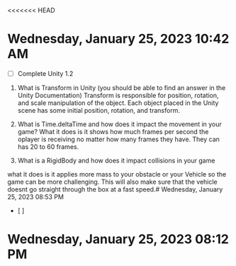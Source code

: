 <<<<<<< HEAD
# Wednesday, January 25, 2023 10:42 AM
- [ ] Complete Unity 1.2

1. What is Transform in Unity (you should be able to find an answer in the Unity Documentation)
Transform is responsible for position, rotation, and scale manipulation of the object. Each object placed in the Unity scene has some initial position, rotation, and transform.

2. What is Time.deltaTime and how does it impact the movement in your game?
What it does is it shows how much frames per second the oplayer is receiving no matter how many frames they have. They can has 20 to 60 frames.
3. What is a RigidBody and how does it impact collisions in your game

what it does is it applies more mass to your obstacle or your Vehicle so the game can be more challenging. This will also make sure that the vehicle doesnt go straight through the box at a fast speed.# Wednesday, January 25, 2023 08:53 PM
- [ ]
# Wednesday, January 25, 2023 08:12 PM

